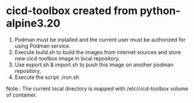 # cicd-toolbox created from python-alpine3.20

1. Podman must be installed and the current user must be authorized for using Podman service.
2. Execute build.sh to build the images from internet sources and store new cicd-toolbox image in local repository.
3. Use export.sh & import.sh to push this image on another podman repository.
4. Execute the script ./run.sh

Note : The current local directory is mapped with /etc/cicd-toolbox volume of container.
